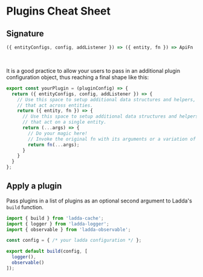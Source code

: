 # Plugins Cheat Sheet

## Signature

```javascript
({ entityConfigs, config, addListener }) => ({ entity, fn }) => ApiFn
```

<br/>

It is a good practice to allow your users to pass in an additional
plugin configuration object, thus reaching a final shape like this:

```javascript
export const yourPlugin = (pluginConfig) => {
  return ({ entityConfigs, config, addListener }) => {
    // Use this space to setup additional data structures and helpers,
    // that act across entities.
    return ({ entity, fn }) => {
      // Use this space to setup additional data structures and helpers,
      // that act on a single entity.
      return (...args) => {
        // Do your magic here!
        // Invoke the original fn with its arguments or a variation of it.
        return fn(...args);
      }
    }
  }
};
```

## Apply a plugin

Pass plugins in a list of plugins as an optional second argument to
Ladda's `build` function.

```javascript
import { build } from 'ladda-cache';
import { logger } from 'ladda-logger';
import { observable } from 'ladda-observable';

const config = { /* your ladda configuration */ };

export default build(config, [
  logger(),
  observable()
]);
```

